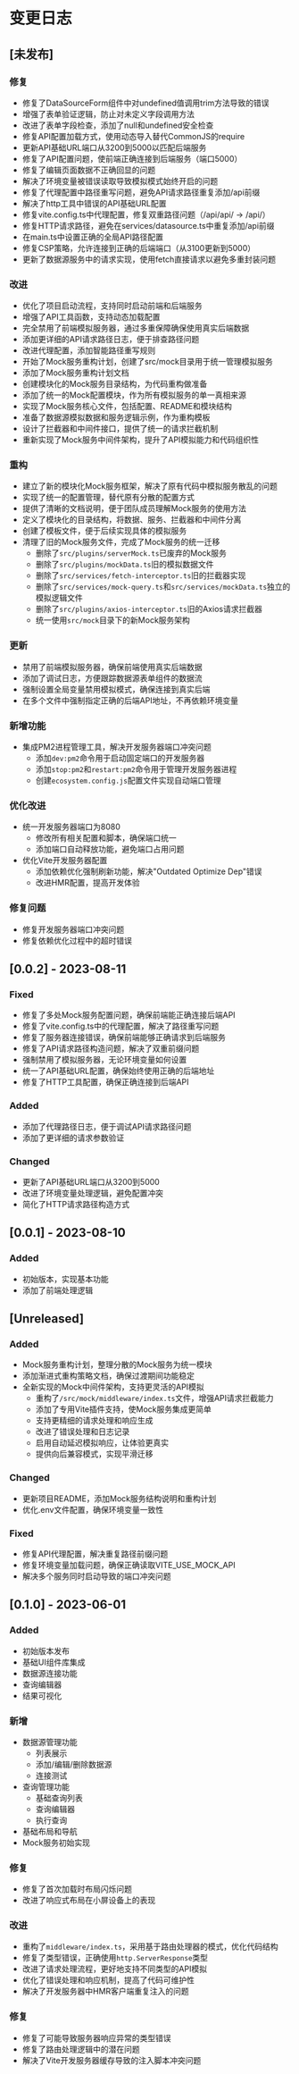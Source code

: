 # 变更日志

## [未发布]

### 修复
- 修复了DataSourceForm组件中对undefined值调用trim方法导致的错误
- 增强了表单验证逻辑，防止对未定义字段调用方法
- 改进了表单字段检查，添加了null和undefined安全检查
- 修复API配置加载方式，使用动态导入替代CommonJS的require
- 更新API基础URL端口从3200到5000以匹配后端服务
- 修复了API配置问题，使前端正确连接到后端服务（端口5000）
- 修复了编辑页面数据不正确回显的问题
- 解决了环境变量被错误读取导致模拟模式始终开启的问题
- 修复了代理配置中路径重写问题，避免API请求路径重复添加/api前缀
- 解决了http工具中错误的API基础URL配置
- 修复vite.config.ts中代理配置，修复双重路径问题（/api/api/ -> /api/）
- 修复HTTP请求路径，避免在services/datasource.ts中重复添加/api前缀
- 在main.ts中设置正确的全局API路径配置
- 修复CSP策略，允许连接到正确的后端端口（从3100更新到5000）
- 更新了数据源服务中的请求实现，使用fetch直接请求以避免多重封装问题

### 改进
- 优化了项目启动流程，支持同时启动前端和后端服务
- 增强了API工具函数，支持动态加载配置
- 完全禁用了前端模拟服务器，通过多重保障确保使用真实后端数据
- 添加更详细的API请求路径日志，便于排查路径问题
- 改进代理配置，添加智能路径重写规则
- 开始了Mock服务重构计划，创建了src/mock目录用于统一管理模拟服务
- 添加了Mock服务重构计划文档
- 创建模块化的Mock服务目录结构，为代码重构做准备
- 添加了统一的Mock配置模块，作为所有模拟服务的单一真相来源
- 实现了Mock服务核心文件，包括配置、README和模块结构
- 准备了数据源模拟数据和服务逻辑示例，作为重构模板
- 设计了拦截器和中间件接口，提供了统一的请求拦截机制
- 重新实现了Mock服务中间件架构，提升了API模拟能力和代码组织性

### 重构
- 建立了新的模块化Mock服务框架，解决了原有代码中模拟服务散乱的问题
- 实现了统一的配置管理，替代原有分散的配置方式
- 提供了清晰的文档说明，便于团队成员理解Mock服务的使用方法
- 定义了模块化的目录结构，将数据、服务、拦截器和中间件分离
- 创建了模板文件，便于后续实现具体的模拟服务
- 清理了旧的Mock服务文件，完成了Mock服务的统一迁移
  - 删除了`src/plugins/serverMock.ts`已废弃的Mock服务
  - 删除了`src/plugins/mockData.ts`旧的模拟数据文件
  - 删除了`src/services/fetch-interceptor.ts`旧的拦截器实现
  - 删除了`src/services/mock-query.ts`和`src/services/mockData.ts`独立的模拟逻辑文件
  - 删除了`src/plugins/axios-interceptor.ts`旧的Axios请求拦截器
  - 统一使用`src/mock`目录下的新Mock服务架构

### 更新
- 禁用了前端模拟服务器，确保前端使用真实后端数据
- 添加了调试日志，方便跟踪数据源表单组件的数据流
- 强制设置全局变量禁用模拟模式，确保连接到真实后端
- 在多个文件中强制指定正确的后端API地址，不再依赖环境变量

### 新增功能

- 集成PM2进程管理工具，解决开发服务器端口冲突问题
  - 添加`dev:pm2`命令用于启动固定端口的开发服务器
  - 添加`stop:pm2`和`restart:pm2`命令用于管理开发服务器进程
  - 创建`ecosystem.config.js`配置文件实现自动端口管理

### 优化改进

- 统一开发服务器端口为8080
  - 修改所有相关配置和脚本，确保端口统一
  - 添加端口自动释放功能，避免端口占用问题
- 优化Vite开发服务器配置
  - 添加依赖优化强制刷新功能，解决"Outdated Optimize Dep"错误
  - 改进HMR配置，提高开发体验

### 修复问题

- 修复开发服务器端口冲突问题
- 修复依赖优化过程中的超时错误

## [0.0.2] - 2023-08-11

### Fixed
- 修复了多处Mock服务配置问题，确保前端能正确连接后端API
- 修复了vite.config.ts中的代理配置，解决了路径重写问题
- 修复了服务器连接错误，确保前端能够正确请求到后端服务
- 修复了API请求路径构造问题，解决了双重前缀问题
- 强制禁用了模拟服务器，无论环境变量如何设置
- 统一了API基础URL配置，确保始终使用正确的后端地址
- 修复了HTTP工具配置，确保正确连接到后端API

### Added
- 添加了代理路径日志，便于调试API请求路径问题
- 添加了更详细的请求参数验证

### Changed
- 更新了API基础URL端口从3200到5000
- 改进了环境变量处理逻辑，避免配置冲突
- 简化了HTTP请求路径构造方式

## [0.0.1] - 2023-08-10

### Added
- 初始版本，实现基本功能
- 添加了前端处理逻辑

## [Unreleased]

### Added
- Mock服务重构计划，整理分散的Mock服务为统一模块
- 添加渐进式重构策略文档，确保过渡期间功能稳定
- 全新实现的Mock中间件架构，支持更灵活的API模拟
  - 重构了`/src/mock/middleware/index.ts`文件，增强API请求拦截能力
  - 添加了专用Vite插件支持，使Mock服务集成更简单
  - 支持更精细的请求处理和响应生成
  - 改进了错误处理和日志记录
  - 启用自动延迟模拟响应，让体验更真实
  - 提供向后兼容模式，实现平滑迁移

### Changed
- 更新项目README，添加Mock服务结构说明和重构计划
- 优化.env文件配置，确保环境变量一致性

### Fixed
- 修复API代理配置，解决重复路径前缀问题
- 修复环境变量加载问题，确保正确读取VITE_USE_MOCK_API
- 解决多个服务同时启动导致的端口冲突问题

## [0.1.0] - 2023-06-01

### Added

- 初始版本发布
- 基础UI组件库集成
- 数据源连接功能
- 查询编辑器
- 结果可视化

### 新增
- 数据源管理功能
  - 列表展示
  - 添加/编辑/删除数据源
  - 连接测试
- 查询管理功能
  - 基础查询列表
  - 查询编辑器
  - 执行查询
- 基础布局和导航
- Mock服务初始实现

### 修复
- 修复了首次加载时布局闪烁问题
- 改进了响应式布局在小屏设备上的表现

### 改进
- 重构了`middleware/index.ts`，采用基于路由处理器的模式，优化代码结构
- 修复了类型错误，正确使用`http.ServerResponse`类型
- 改进了请求处理流程，更好地支持不同类型的API模拟
- 优化了错误处理和响应机制，提高了代码可维护性
- 解决了开发服务器中HMR客户端重复注入的问题

### 修复
- 修复了可能导致服务器响应异常的类型错误
- 修复了路由处理逻辑中的潜在问题
- 解决了Vite开发服务器缓存导致的注入脚本冲突问题